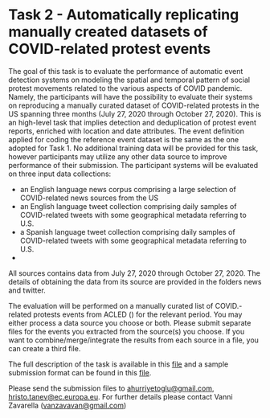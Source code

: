 # Task 2 - Automatically replicating manually created datasets of COVID-related protest events

The goal of this task is to evaluate the performance of automatic event detection systems on modeling the spatial and temporal pattern of social protest movements related to the various aspects of COVID pandemic. Namely, the participants will have the possibility to evaluate their systems on reproducing a manually curated
dataset of COVID-related protests in the US spanning three months (July 27, 2020 through October 27, 2020). This is an high-level task that implies detection and  deduplication of protest event reports, enriched with location and date attributes. 
The event definition applied for coding the reference event dataset is the same as the one adopted for Task 1. No additional training data will be provided for this task, however participants may utilize any other data source to improve performance of their submission. 
The participant systems will be evaluated on three input data collections:
  - an English language news corpus comprising a large selection of COVID-related news sources from the US
  - an English language tweet collection comprising daily samples of COVID-related tweets with some geographical metadata referring to U.S.
  - a Spanish language tweet collection comprising daily samples of COVID-related tweets with some geographical metadata referring to U.S.
  - 
All sources contains data from July 27, 2020 through October 27, 2020. The details of obtaining the data from its source are provided in the folders news and twitter.

The evaluation will be performed on a manually curated list of COVID.-related protests events from ACLED () for the relevant period. You may either process a data source you choose or both. Please submit separate files for the events you extracted from the source(s) you choose. If you want to combine/merge/integrate the results from each source in a file, you can create a third file. 

The full description of the task is available in this <a href="https://github.com/emerging-welfare/case-2021-shared-task/blob/e2fc41524cfdc8791298fffca3824fe04b530f42/task3/TASK%203_%20DISCOVERING%20BLACK%20LIVES%20MATTER%20EVENTS%20IN%20UNITED%20STATES.pdf">file</a> and a sample submission format can be found in this <a href="https://github.com/emerging-welfare/case-2021-shared-task/blob/bd5ef9e4e78b0068b1fcd39fd03ec9c7caee8cb0/task3/submission.myteam.nyt.3.csv">file</a>.

Please send the submission files to ahurriyetoglu@gmail.com, hristo.tanev@ec.europa.eu. For further details please contact Vanni Zavarella (vanzavavan@gmail.com)
